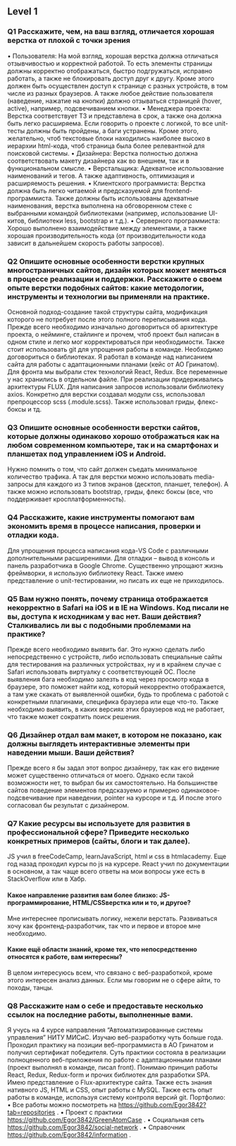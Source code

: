 ## Level 1
### Q1 Расскажите, чем, на ваш взгляд, отличается хорошая верстка от плохой с точки зрения

•	Пользователя:
	На мой взгляд, хорошая верстка должна отличаться отзывчивостью и корректной работой. То есть элементы страницы должны корректно отображаться, быстро подгружаться, исправно работать, а также не блокировать доступ друг к другу. Кроме этого должен быть осуществлен доступ к странице с разных устройств, в том числе из разных браузеров. А также любое действие пользователя (наведение, нажатие на кнопки) должно отзываться страницей (hover, active), например, подсвечиванием кнопки. 
•	Менеджера проекта:
	Верстка соответствует ТЗ и представлена в срок, а также она должна быть легко расширяема. Если говорить о проекте с логикой, то все unit-тесты должны быть пройдены, а баги устранены. Кроме этого, желательно, чтоб текстовые блоки находились наиболее высоко в иерархии html-кода, чтоб страница была более релевантной для поисковой системы.
•	Дизайнера:
	Верстка полностью должна соответствовать макету дизайнера как во внешнем, так и в функциональном смысле.
•	Верстальщика:
	Адекватное использование наименований и тегов. А также адаптивность, оптимизация и расширяемость решения.
•	Клиентского программиста:
	Верстка должна быть легко читаемой и предсказуемой для frontend-программиста. Также должны быть использованы адекватные наименования, верстка выполнена на обговоренном стеке с выбранными командой библиотеками (например, использование UI-китов, библиотеки less, bootstrap и т.д.).
•	Серверного программиста:
	Хорошо выполнено взаимодействие между элементами, а также хорошая производительность кода (от производительности кода зависит в дальнейшем скорость работы запросов).

### Q2 Опишите основные особенности верстки крупных многостраничных сайтов, дизайн которых может меняться в процессе реализации и поддержки.  Расскажите о своем опыте верстки подобных сайтов: какие методологии, инструменты и технологии вы применяли на практике.

Основной подход-создание такой структуры сайта, модификация которого не потребует после этого полного переписывания кода. Прежде всего необходимо изначально договориться об архитектуре проекта, о нейминге, стайлинге и прочем, чтоб проект был написан в одном стиле и легко мог корректироваться при необходимости. Также стоит использовать git для упрощения работы в команде. Необходимо договориться о библиотеках. Я работал в команде над написанием сайта для работы с адаптационными планами (кейс от АО Гринатом). Для фронта мы выбрали стек технологий React, Redux. Все переменные у нас хранились в отдельном файле. При реализации придерживались архитектуры FLUX. Для написания запросов использовали библиотеку axios. Конкретно для верстки создавал модули css, использовал препроцессор scss (.module.scss). Также использовал гриды, флекс-боксы и тд.

### Q3 Опишите основные особенности верстки сайтов, которые должны одинаково хорошо отображаться как на любом современном компьютере, так и на смартфонах и планшетах под управлением iOS и Android. 

Нужно помнить о том, что сайт должен съедать минимальное количество трафика. А так для верстки можно использовать media-запросы для каждого из 3 типов экранов (десктоп, планшет, телефон). А также можно использовать bootstrap, гриды, флекс боксы (все, что поддерживает кросплатформенность).

### Q4 Расскажите, какие инструменты помогают вам экономить время в процессе написания, проверки и отладки кода.

Для упрощения процесса написания кода-VS Code с различными дополнительными расширениями.  Для отладки – вывод в консоль и панель разработчика в Google Chrome.
Существенно упрощают жизнь фреймворки, я использую библиотеку React.
Также имею представление о unit-тестировании, но писать их еще не приходилось.



### Q5 Вам нужно понять, почему страница отображается некорректно в Safari на iOS и в IE на Windows. Код писали не вы, доступа к исходникам у вас нет. Ваши действия? Сталкивались ли вы с подобными проблемами на практике?

Прежде всего необходимо выявить баг. Это нужно сделать либо непосредственно с устройств, либо использовать специальные сайты для тестирования на различных устройствах, ну и в крайнем случае с Safari использовать виртуалку с соответствующей ОС.
После выявления бага необходимо залезть в код через просмотр кода в браузере, это поможет найти код, который некорректно отображается, а там уже скакать от выявленной ошибки, будь то проблема с работой с конкретными плагинами, специфика браузера или еще что-то. Также необходимо выявить, в каких версиях этих браузеров код не работает, что также может сократить поиск решения.

### Q6 Дизайнер отдал вам макет, в котором не показано, как должны выглядеть интерактивные элементы при наведении мыши. Ваши действия?

Прежде всего я бы задал этот вопрос дизайнеру, так как его видение может существенно отличаться от моего. Однако если такой возможности нет, то выбрал бы их самостоятельно. На большинстве сайтов поведение элементов предсказуемо и примерно одинаковое-подсвечивание при наведении, pointer на курсоре и т.д. И после этого согласовал бы результат с дизайнером.

### Q7 Какие ресурсы вы используете для развития в профессиональной сфере? Приведите несколько конкретных примеров (сайты, блоги и так далее). 
JS учил в freeCodeCamp, learnJavaScript, html и css в htmlacademy. Еще год назад проходил курсы по js на курсере. 
React учил по документации в основном,  а так чаще всего ответы на мои вопросы уже есть в StackOverflow или в Хабр. 
  
#### Какое направление развития вам более близко: JS-программирование, HTML/CSSверстка или и то, и другое? 
Мне интереснее прописывать логику, нежели верстать. Развиваться хочу как фронтенд-разработчик, так что и первое и второе мне необходимо.

#### Какие ещё области знаний, кроме тех, что непосредственно относятся к работе, вам интересны?
В целом интересуюсь всем, что связано с веб-разработкой, кроме этого интересен анализ данных. Если мы говорим не о сфере айти, то походы, танцы.

### Q8 Расскажите нам о себе и предоставьте несколько ссылок на последние работы, выполненные вами.
Я учусь на 4 курсе направления “Автоматизированные системы управления” НИТУ МИСиС. Изучаю веб-разработку чуть больше года. Проходил практику на позиции веб-программиста в АО Гринатом и получил сертификат победителя. Суть практики состояла в реализации полноценного веб-приложения по работе с адаптационными планами (проект выполнял в команде, писал front).
Понимаю принцип работы React, Redux, Redux-form и прочих библиотек для разработки SPA. Имею представление о Flux-архитектуре сайта. Также есть знания нативного JS, HTML и CSS, опыт работы с MySQL.
Также есть опыт работы в команде, используя систему контроля версий git.
Портфолио:
• Все работы можно посмотреть на https://github.com/Egor3842?tab=repositories .
• Проект с практики https://github.com/Egor3842/GreenAtomCase .
• Социальная сеть https://github.com/Egor3842/social-network .
• Справочник https://github.com/Egor3842/information .

